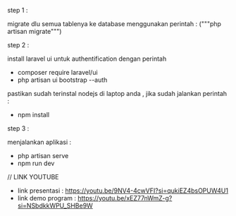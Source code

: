 step 1 :

migrate dlu semua tablenya ke database menggunakan perintah :
("""php artisan migrate""")

step 2 :

install laravel ui untuk authentification dengan perintah 
 - composer require laravel/ui
 - php artisan ui bootstrap --auth

 pastikan sudah terinstal nodejs di laptop anda , jika sudah jalankan perintah : 
 - npm install

 step 3 :

 menjalankan aplikasi : 
  - php artisan serve
  - npm run dev


// LINK YOUTUBE

- link presentasi : https://youtu.be/9NV4-4cwVFI?si=qukiEZ4bsOPUW4U1
- link demo program : https://youtu.be/xEZ77nWmZ-g?si=NSbdkkWPU_SHBe9W
